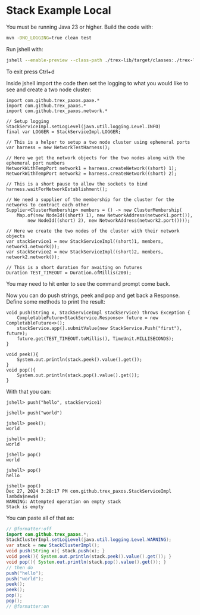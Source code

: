 # Stack Example Local

You must be running Java 23 or higher. Build the code with:

```bash
mvn -DNO_LOGGING=true clean test
```

Run jshell with:

```bash
jshell --enable-preview --class-path ./trex-lib/target/classes:./trex-lib/target/test-classes:./trex-paxe/target/classes:./trex-paxe/target/test-classes
```

To exit press Ctrl+d

Inside jshell import the code then set the logging to what you would like to see and create a two node cluster:

```
import com.github.trex_paxos.paxe.*
import com.github.trex_paxos.*
import com.github.trex_paxos.network.*

// Setup logging
StackServiceImpl.setLogLevel(java.util.logging.Level.INFO)
final var LOGGER = StackServiceImpl.LOGGER;

// This is a helper to setup a two node cluster using ephemeral ports
var harness = new NetworkTestHarness();

// Here we get the network objects for the two nodes along with the ephemeral port numbers
NetworkWithTempPort network1 = harness.createNetwork((short) 1);
NetworkWithTempPort network2 = harness.createNetwork((short) 2);

// This is a short pause to allow the sockets to bind
harness.waitForNetworkEstablishment();

// We need a supplier of the membership for the cluster for the networks to contract each other
Supplier<ClusterMembership> members = () -> new ClusterMembership(
    Map.of(new NodeId((short) 1), new NetworkAddress(network1.port()),
        new NodeId((short) 2), new NetworkAddress(network2.port())));
        
// Here we create the two nodes of the cluster with their network objects
var stackService1 = new StackServiceImpl((short)1, members, network1.network());
var stackService2 = new StackServiceImpl((short)2, members, network2.network());

// This is a short duration for awaiting on futures
Duration TEST_TIMEOUT = Duration.ofMillis(200);
```

You may need to hit enter to see the command prompt come back.

Now you can do push strings, peek and pop and get back a Response. Define some methods to print the result:

```
void push(String x, StackServiceImpl stackService) throws Exception {
    CompletableFuture<StackService.Response> future = new CompletableFuture<>();
    stackService.app().submitValue(new StackService.Push("first"), future);
    future.get(TEST_TIMEOUT.toMillis(), TimeUnit.MILLISECONDS);
}

void peek(){
    System.out.println(stack.peek().value().get());
}
void pop(){
    System.out.println(stack.pop().value().get());
}
```

With that you can:

```
jshell> push("hello", stackService1)

jshell> push("world")

jshell> peek();
world

jshell> peek();
world

jshell> pop()
world

jshell> pop()
hello

jshell> pop()
Dec 27, 2024 3:28:17 PM com.github.trex_paxos.StackServiceImpl lambda$new$4
WARNING: Attempted operation on empty stack
Stack is empty
```

You can paste all of that as:

```java
// @formatter:off
import com.github.trex_paxos.*;
StackClusterImpl.setLogLevel(java.util.logging.Level.WARNING);
var stack = new StackClusterImpl();
void push(String x){ stack.push(x); }
void peek(){ System.out.println(stack.peek().value().get()); }
void pop(){ System.out.println(stack.pop().value().get()); }
// then do
push("hello");
push("world");
peek();
peek();
pop();
pop();
// @formatter:on
```
